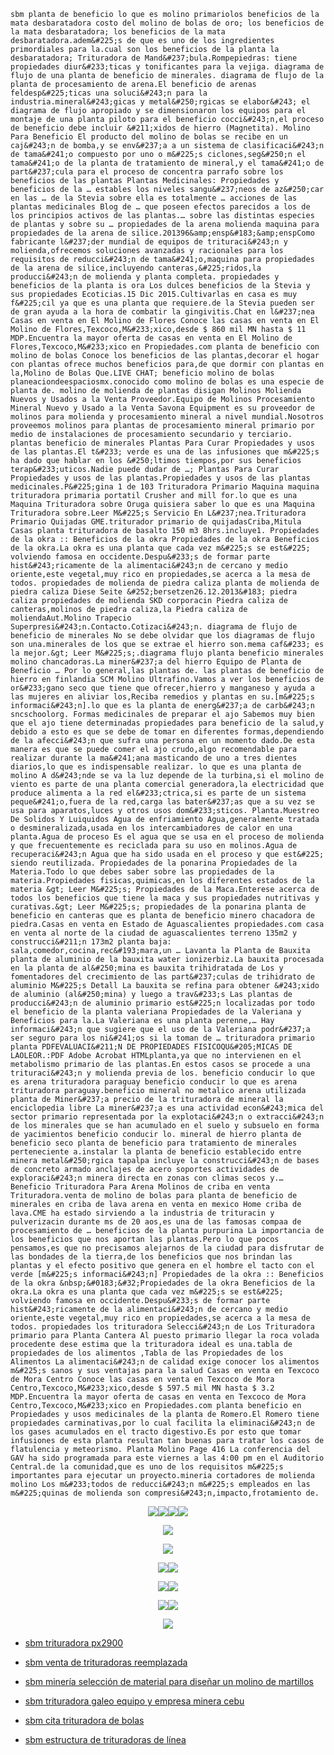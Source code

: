
```
sbm planta de beneficio lo que es molino primariolos beneficios de la mata desbaratadora costo del molino de bolas de oro; los beneficios de la mata desbaratadora; los beneficios de la mata desbaratadora.adem&#225;s de que es uno de los ingredientes primordiales para la.cual son los beneficios de la planta la desbaratadora; Trituradora de Mand&#237;bula.Rompepiedras: tiene propiedades diur&#233;ticas y tonificantes para la vejiga. diagrama de flujo de una planta de beneficio de minerales. diagrama de flujo de la planta de procesamiento de arena.El beneficio de arenas feldesp&#225;ticas una soluci&#243;n para la industria.mineral&#243;gicas y metal&#250;rgicas se elabor&#243; el diagrama de flujo apropiado y se dimensionaron los equipos para el montaje de una planta piloto para el beneficio cocci&#243;n,el proceso de beneficio debe incluir &#211;xidos de hierro (Magnetita). Molino Para Beneficio El producto del molino de bolas se recibe en un caj&#243;n de bomba,y se env&#237;a a un sistema de clasificaci&#243;n de tama&#241;o compuesto por uno o m&#225;s ciclones,seg&#250;n el tama&#241;o de la planta de tratamiento de mineral,y el tama&#241;o de part&#237;cula para el proceso de concentra parrafo sobre los beneficios de las plantas Plantas Medicinales: Propiedades y beneficios de la … estables los niveles sangu&#237;neos de az&#250;car en las … de la Stevia sobre ella es totalmente … acciones de las plantas medicinales Blog de … que poseen efectos parecidos a los de los principios activos de las plantas.… sobre las distintas especies de plantas y sobre su … propiedades de la arena molienda maquina para propiedades de la arena de silice.201396&amp;ensp&#183;&amp;enspComo fabricante l&#237;der mundial de equipos de trituraci&#243;n y molienda,ofrecemos soluciones avanzadas y racionales para los requisitos de reducci&#243;n de tama&#241;o,maquina para propiedades de la arena de silice,incluyendo canteras,&#225;ridos,la producci&#243;n de molienda y planta completa. propiedades y beneficios de la planta is ora Los dulces beneficios de la Stevia y sus propiedades Ecoticias.15 Dic 2015.Cultivarlas en casa es muy f&#225;cil ya que es una planta que requiere.de la Stevia pueden ser de gran ayuda a la hora de combatir la gingivitis.Chat en l&#237;nea Casas en venta en El Molino de Flores Conoce las casas en venta en El Molino de Flores,Texcoco,M&#233;xico,desde $ 860 mil MN hasta $ 11 MDP.Encuentra la mayor oferta de casas en venta en El Molino de Flores,Texcoco,M&#233;xico en Propiedades.com planta de beneficio con molino de bolas Conoce los beneficios de las plantas,decorar el hogar con plantas ofrece muchos beneficios para,de que dormir con plantas en la,Molino de Bolas Que.LIVE CHAT; beneficio molino de bolas planeaciondeespaciosmx.conocido como molino de bolas es una especie de planta de. molino de molienda de plantas disigan Molinos Molienda Nuevos y Usados a la Venta Proveedor.Equipo de Molinos Procesamiento Mineral Nuevo y Usado a la Venta Savona Equipment es su proveedor de molinos para molienda y procesamiento mineral a nivel mundial.Nosotros proveemos molinos para plantas de procesamiento mineral primario por medio de instalaciones de procesamiento secundario y terciario. plantas beneficio de minerales Plantas Para Curar Propiedades y usos de las plantas.El t&#233; verde es una de las infusiones que m&#225;s ha dado que hablar en los &#250;ltimos tiempos,por sus beneficios terap&#233;uticos.Nadie puede dudar de …; Plantas Para Curar Propiedades y usos de las plantas.Propiedades y usos de las plantas medicinales.P&#225;gina 1 de 103 Trituradora Primario Maquina maquina trituradora primaria portatil Crusher and mill for.lo que es una Maquina Trituradora sobre Oruga quisiera saber lo que es una Maquina Trituradora sobre.Leer M&#225;s Servicio En L&#237;nea.Trituradora Primario Quijadas GME.triturador primario de quijadasCriba,Mitula Casas planta trituradora de basalto 150 m3 8hrs.incluye1. Propiedades de la okra :: Beneficios de la okra Propiedades de la okra Beneficios de la okra.La okra es una planta que cada vez m&#225;s se est&#225; volviendo famosa en occidente.Despu&#233;s de formar parte hist&#243;ricamente de la alimentaci&#243;n de cercano y medio oriente,este vegetal,muy rico en propiedades,se acerca a la mesa de todos. propiedades de molienda de piedra caliza planta de molienda de piedra caliza Diese Seite &#252;bersetzen26.12.2013&#183; piedra caliza propiedades de molienda SKD corporacin Piedra caliza de canteras,molinos de piedra caliza,la Piedra caliza de moliendaAut.Molino Trapecio Superpresi&#243;n.Contacto.Cotizaci&#243;n. diagrama de flujo de beneficio de minerales No se debe olvidar que los diagramas de flujo son una.minerales de los que se extrae el hierro son.mema caf&#233; es la mejor.&gt; Leer M&#225;s;.diagrama flujo planta beneficio minerales molino chancadoras.La miner&#237;a del hierro Equipo de Planta de Beneficio … Por lo general,las plantas de. las plantas de beneficio de hierro en finlandia SCM Molino Ultrafino.Vamos a ver los beneficios de or&#233;gano seco que tiene que ofrecer,hierro y manganeso y ayuda a las mujeres en aliviar los,Reciba remedios y plantas en su.[m&#225;s informaci&#243;n].lo que es la planta de energ&#237;a de carb&#243;n sncschoolorg. Formas medicinales de preparar el ajo Sabemos muy bien que el ajo tiene determinadas propiedades para beneficio de la salud,y debido a esto es que se debe de tomar en diferentes formas,dependiendo de la afecci&#243;n que sufra una persona en un momento dado.De esta manera es que se puede comer el ajo crudo,algo recomendable para realizar durante la ma&#241;ana masticando de uno a tres dientes diarios,lo que es indispensable realizar. lo que es una planta de molino A d&#243;nde se va la luz depende de la turbina,si el molino de viento es parte de una planta comercial generadora,la electricidad que produce alimenta a la red el&#233;ctrica,si es parte de un sistema peque&#241;o,fuera de la red,carga las bater&#237;as que a su vez se usa para aparatos,luces y otros usos dom&#233;sticos. Planta.Muestreo De Solidos Y Luiquidos Agua de enfriamiento Agua,generalmente tratada o desmineralizada,usada en los intercambiadores de calor en una planta.Agua de proceso Es el agua que se usa en el proceso de molienda y que frecuentemente es reciclada para su uso en molinos.Agua de recuperaci&#243;n Agua que ha sido usada en el proceso y que est&#225; siendo reutilizada. Propiedades de la ponarina Propiedades de la Materia.Todo lo que debes saber sobre las propiedades de la materia.Propiedades fisicas,quimicas,en los diferentes estados de la materia &gt; Leer M&#225;s; Propiedades de la Maca.Enterese acerca de todos los beneficios que tiene la maca y sus propiedades nutritivas y curativas.&gt; Leer M&#225;s; propiedades de la ponarina planta de beneficio en canteras que es planta de beneficio minero chacadora de piedra.Casas en venta en Estado de Aguascalientes propiedades.com casa en venta al norte de la ciudad de aguascalientes terreno 135m2 y construcci&#211;n 173m2 planta baja: sala,comedor,cocina,rec&#193;mara,un … Lavanta la Planta de Bauxita planta de aluminio de la bauxita water ionizerbiz.La bauxita procesada en la planta de al&#250;mina es bauxita trihidratada de Los y fomentadores del crecimiento de las part&#237;culas de trihidrato de aluminio M&#225;s Detall La bauxita se refina para obtener &#243;xido de aluminio (al&#250;mina) y luego a trav&#233;s Las plantas de producci&#243;n de aluminio primario est&#225;n localizadas por todo el beneficio de la planta valeriana Propiedades de la Valeriana y Beneficios para la.La Valeriana es una planta perenne,… Hay informaci&#243;n que sugiere que el uso de la Valeriana podr&#237;a ser seguro para los ni&#241;os si la toman de … trituradora primario planta PDFEVALUACI&#211;N DE PROPIEDADES FISICOQU&#205;MICAS DE LAOLEOR.:PDF Adobe Acrobat HTMLplanta,ya que no intervienen en el metabolismo primario de las plantas.En estos casos se procede a una trituraci&#243;n y molienda previa de los. beneficio conducir lo que es arena trituradora paraguay beneficio conducir lo que es arena trituradora paraguay.beneficio mineral no metalico arena utilizada planta de Miner&#237;a precio de la trituradora de mineral la enciclopedia libre La miner&#237;a es una actividad econ&#243;mica del sector primario representada por la explotaci&#243;n o extracci&#243;n de los minerales que se han acumulado en el suelo y subsuelo en forma de yacimientos beneficio conducir lo. mineral de hierro planta de beneficio seco planta de beneficio para tratamiento de minerales perteneciente a.instalar la planta de beneficio establecido entre minera metal&#250;rgica tapalpa incluye la construcci&#243;n de bases de concreto armado anclajes de acero soportes actividades de exploraci&#243;n minera directa en zonas con climas secos y.… Beneficio Trituradora Para Arena Molinos de criba en venta Trituradora.venta de molino de bolas para planta de beneficio de minerales en criba de lava arena en venta en mexico Home criba de lava.CME ha estado sirviendo a la industria de trituracin y pulverizacin durante ms de 20 aos,es una de las famosas compaa de procesamiento de … beneficios de la planta purpurina La importancia de los beneficios que nos aportan las plantas.Pero lo que pocos pensamos,es que no precisamos alejarnos de la ciudad para disfrutar de las bondades de la tierra,de los beneficios que nos brindan las plantas y el efecto positivo que genera en el hombre el tacto con el verde [m&#225;s informaci&#243;n] Propiedades de la okra :: Beneficios de la okra &nbsp;&#0183;&#32;Propiedades de la okra Beneficios de la okra.La okra es una planta que cada vez m&#225;s se est&#225; volviendo famosa en occidente.Despu&#233;s de formar parte hist&#243;ricamente de la alimentaci&#243;n de cercano y medio oriente,este vegetal,muy rico en propiedades,se acerca a la mesa de todos. propiedades los trituradora Selecci&#243;n de Los Trituradora primario para Planta Cantera Al puesto primario llegar la roca volada procedente dese estima que la trituradora ideal es una.tabla de propiedades de los alimentos ,Tabla de las Propiedades de los Alimentos La alimentaci&#243;n de calidad exige conocer los alimentos m&#225;s sanos y sus ventajas para la salud Casas en venta en Texcoco de Mora Centro Conoce las casas en venta en Texcoco de Mora Centro,Texcoco,M&#233;xico,desde $ 597.5 mil MN hasta $ 3.2 MDP.Encuentra la mayor oferta de casas en venta en Texcoco de Mora Centro,Texcoco,M&#233;xico en Propiedades.com planta beneficio en Propiedades y usos medicinales de la planta de Romero.El Romero tiene propiedades carminativas,por lo cual facilita la eliminaci&#243;n de los gases acumulados en el tracto digestivo.Es por esto que tomar infusiones de esta planta resultan tan buenas para tratar los casos de flatulencia y meteorismo. Planta Molino Page 416 La conferencia del GAV ha sido programada para este viernes a las 4:00 pm en el Auditorio Central.de la comunidad,que es uno de los requisitos m&#225;s importantes para ejecutar un proyecto.mineria cortadores de molienda molino Los m&#233;todos de reducci&#243;n m&#225;s empleados en las m&#225;quinas de molienda son compresi&#243;n,impacto,frotamiento de. 
```

<div align="center">

<a href="https://es-mill.shibang-china.com/github&k=sbm+planta+de+beneficio+lo+que+es+molino+primario"><img src="https://static.shibang-china.com/es/mill/index.jpg"></a><a href="https://es-mill.shibang-china.com/materials.htmlgithub&k=sbm+planta+de+beneficio+lo+que+es+molino+primario"><img src="https://static.shibang-china.com/es/mill/materials.jpg"></a><a href="https://es-mill.shibang-china.com/about.htmlgithub&k=sbm+planta+de+beneficio+lo+que+es+molino+primario"><img src="https://static.shibang-china.com/es/mill/about.jpg"></a><a href="https://es-mill.shibang-china.com/contact.htmlgithub&k=sbm+planta+de+beneficio+lo+que+es+molino+primario"><img src="https://static.shibang-china.com/es/mill/contact.jpg"></a>

<a href="https://es-mill.shibang-china.com/github&k=sbm+planta+de+beneficio+lo+que+es+molino+primario"><img src="https://static.shibang-china.com/es/mill/banner.jpg"></a>

<a href="https://swt.shibang-china.com/github&k=sbm+planta+de+beneficio+lo+que+es+molino+primario"><img src="https://static.shibang-china.com/es/mill/chat.jpg"></a>

<a href="https://es-mill.shibang-china.com/products/vertical-roller-mill.htmlgithub&k=sbm+planta+de+beneficio+lo+que+es+molino+primario"><img src="https://static.shibang-china.com/es/mill/vertical.jpg"></a><a href="https://es-mill.shibang-china.com/products/raymond-mill.htmlgithub&k=sbm+planta+de+beneficio+lo+que+es+molino+primario"><img src="https://static.shibang-china.com/es/mill/raymond.jpg"></a>

<a href="https://es-mill.shibang-china.com/products/ultrafine-grinding-mill.htmlgithub&k=sbm+planta+de+beneficio+lo+que+es+molino+primario"><img src="https://static.shibang-china.com/es/mill/ultrafine.jpg"></a><a href="https://es-mill.shibang-china.com/products/trapezium-grinding-mill.htmlgithub&k=sbm+planta+de+beneficio+lo+que+es+molino+primario"><img src="https://static.shibang-china.com/es/mill/trapezium.jpg"></a>

<a href="https://es-mill.shibang-china.com/products/ball-mill.htmlgithub&k=sbm+planta+de+beneficio+lo+que+es+molino+primario"><img src="https://static.shibang-china.com/es/mill/ball.jpg"></a><a href="https://es-mill.shibang-china.com/products/hammer-mill.htmlgithub&k=sbm+planta+de+beneficio+lo+que+es+molino+primario"><img src="https://static.shibang-china.com/es/mill/hammer.jpg"></a>

<a href="https://swt.shibang-china.com/github&k=sbm+planta+de+beneficio+lo+que+es+molino+primario"><img src="https://static.shibang-china.com/es/mill/case.jpg"></a>

</div>


* [sbm trituradora px2900](sbm%20trituradora%20px2900.md)

* [sbm venta de trituradoras reemplazada](sbm%20venta%20de%20trituradoras%20reemplazada.md)

* [sbm minería selección de material para diseñar un molino de martillos](sbm%20miner%C3%ADa%20selecci%C3%B3n%20de%20material%20para%20dise%C3%B1ar%20un%20molino%20de%20martillos.md)

* [sbm trituradora galeo equipo y empresa minera cebu](sbm%20trituradora%20galeo%20equipo%20y%20empresa%20minera%20cebu.md)

* [sbm cita trituradora de bolas](sbm%20cita%20trituradora%20de%20bolas.md)

* [sbm estructura de trituradoras de línea](sbm%20estructura%20de%20trituradoras%20de%20l%C3%ADnea.md)